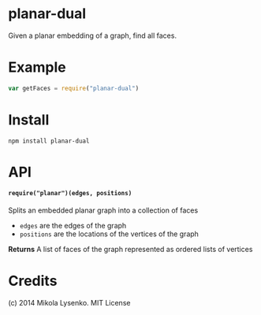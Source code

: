 planar-dual
===========
Given a planar embedding of a graph, find all faces.

# Example

```javascript
var getFaces = require("planar-dual")
```

# Install

```
npm install planar-dual
```

# API

#### `require("planar")(edges, positions)`
Splits an embedded planar graph into a collection of faces

* `edges` are the edges of the graph
* `positions` are the locations of the vertices of the graph

**Returns** A list of faces of the graph represented as ordered lists of vertices

# Credits
(c) 2014 Mikola Lysenko. MIT License